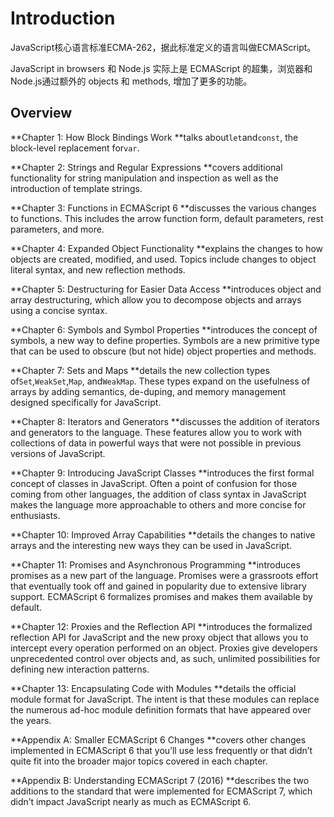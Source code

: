 # Introduction

JavaScript核心语言标准ECMA-262，据此标准定义的语言叫做ECMAScript。

JavaScript in browsers 和 Node.js 实际上是 ECMAScript 的超集，浏览器和Node.js通过额外的 objects 和 methods, 增加了更多的功能。

## Overview

**Chapter 1: How Block Bindings Work **talks about`let`and`const`, the block-level replacement for`var`.

**Chapter 2: Strings and Regular Expressions **covers additional functionality for string manipulation and inspection as well as the introduction of template strings.

**Chapter 3: Functions in ECMAScript 6 **discusses the various changes to functions. This includes the arrow function form, default parameters, rest parameters, and more.

**Chapter 4: Expanded Object Functionality **explains the changes to how objects are created, modified, and used. Topics include changes to object literal syntax, and new reflection methods.

**Chapter 5: Destructuring for Easier Data Access **introduces object and array destructuring, which allow you to decompose objects and arrays using a concise syntax.

**Chapter 6: Symbols and Symbol Properties **introduces the concept of symbols, a new way to define properties. Symbols are a new primitive type that can be used to obscure \(but not hide\) object properties and methods.

**Chapter 7: Sets and Maps **details the new collection types of`Set`,`WeakSet`,`Map`, and`WeakMap`. These types expand on the usefulness of arrays by adding semantics, de-duping, and memory management designed specifically for JavaScript.

**Chapter 8: Iterators and Generators **discusses the addition of iterators and generators to the language. These features allow you to work with collections of data in powerful ways that were not possible in previous versions of JavaScript.

**Chapter 9: Introducing JavaScript Classes **introduces the first formal concept of classes in JavaScript. Often a point of confusion for those coming from other languages, the addition of class syntax in JavaScript makes the language more approachable to others and more concise for enthusiasts.

**Chapter 10: Improved Array Capabilities **details the changes to native arrays and the interesting new ways they can be used in JavaScript.

**Chapter 11: Promises and Asynchronous Programming **introduces promises as a new part of the language. Promises were a grassroots effort that eventually took off and gained in popularity due to extensive library support. ECMAScript 6 formalizes promises and makes them available by default.

**Chapter 12: Proxies and the Reflection API **introduces the formalized reflection API for JavaScript and the new proxy object that allows you to intercept every operation performed on an object. Proxies give developers unprecedented control over objects and, as such, unlimited possibilities for defining new interaction patterns.

**Chapter 13: Encapsulating Code with Modules **details the official module format for JavaScript. The intent is that these modules can replace the numerous ad-hoc module definition formats that have appeared over the years.

**Appendix A: Smaller ECMAScript 6 Changes **covers other changes implemented in ECMAScript 6 that you’ll use less frequently or that didn’t quite fit into the broader major topics covered in each chapter.

**Appendix B: Understanding ECMAScript 7 \(2016\) **describes the two additions to the standard that were implemented for ECMAScript 7, which didn’t impact JavaScript nearly as much as ECMAScript 6.

